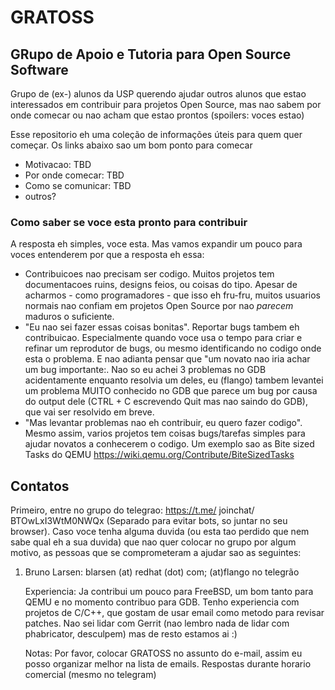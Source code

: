 # GRATOSS
## GRupo de Apoio e Tutoria para Open Source Software

Grupo de (ex-) alunos da USP querendo ajudar outros alunos que estao interessados em contribuir para projetos Open Source, mas nao sabem por onde comecar ou nao acham que estao prontos (spoilers: voces estao)


Esse repositorio  eh uma coleção de informações úteis para quem quer começar. Os links abaixo sao um bom ponto para comecar

* Motivacao: TBD
* Por onde comecar: TBD
* Como se comunicar: TBD
* outros?

### Como saber se voce esta pronto para contribuir

A resposta eh simples, voce esta. Mas vamos expandir um pouco para voces entenderem por que a resposta eh essa:

* Contribuicoes nao precisam ser codigo. Muitos projetos tem documentacoes ruins, designs feios, ou coisas do tipo. Apesar de acharmos - como programadores - que isso eh fru-fru, muitos usuarios normais nao confiam em projetos Open Source por nao _parecem_ maduros o suficiente.
* "Eu nao sei fazer essas coisas bonitas". Reportar bugs tambem eh contribuicao. Especialmente quando voce usa o tempo para criar e refinar um reprodutor de bugs, ou mesmo identificando no codigo onde esta o problema. E nao adianta pensar que "um novato nao iria achar um bug importante:. Nao so eu achei 3 problemas no GDB acidentamente enquanto resolvia um deles, eu (flango) tambem levantei um problema MUITO conhecido no GDB que parece um bug por causa do output dele (CTRL + C escrevendo Quit mas nao saindo do GDB), que vai ser resolvido em breve.
* "Mas levantar problemas nao eh contribuir, eu quero fazer codigo". Mesmo assim, varios projetos tem coisas bugs/tarefas simples para ajudar novatos a conhecerem o codigo. Um exemplo sao as Bite sized Tasks do QEMU https://wiki.qemu.org/Contribute/BiteSizedTasks

## Contatos

Primeiro, entre no grupo do telegrao: https://t.me/ joinchat/ BTOwLxI3WtM0NWQx (Separado para evitar bots, so juntar no seu browser).
Caso voce tenha alguma duvida (ou esta tao perdido que nem sabe qual eh a sua duvida) que nao quer colocar no grupo por algum motivo, as pessoas que se comprometeram a ajudar sao as seguintes:

1. Bruno Larsen: blarsen (at) redhat (dot) com; (at)flango no telegrão
  
    Experiencia: Ja contribui um pouco para FreeBSD, um bom tanto para QEMU e no momento contribuo para GDB. Tenho experiencia com projetos de C/C++, que gostam de usar email como metodo para revisar patches. Nao sei lidar com Gerrit (nao lembro nada de lidar com phabricator, desculpem) mas de resto estamos ai :)

    Notas: Por favor, colocar GRATOSS no assunto do e-mail, assim eu posso organizar melhor na lista de emails. Respostas durante horario comercial (mesmo no telegram)
